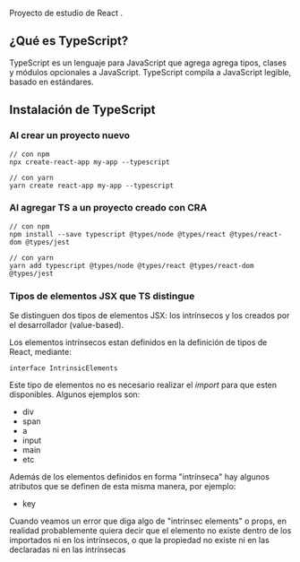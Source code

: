 Proyecto de estudio de React
.

## ¿Qué es TypeScript?

TypeScript es un lenguaje para JavaScript que agrega agrega tipos, clases y módulos opcionales a JavaScript. TypeScript compila a JavaScript legible, basado en estándares.

## Instalación de TypeScript
### Al crear un proyecto nuevo

    // con npm
    npx create-react-app my-app --typescript

    // con yarn
    yarn create react-app my-app --typescript

### Al agregar TS a un proyecto creado con CRA

    // con npm
    npm install --save typescript @types/node @types/react @types/react-dom @types/jest

    // con yarn 
    yarn add typescript @types/node @types/react @types/react-dom @types/jest



### Tipos de elementos JSX que TS distingue

Se distinguen dos tipos de elementos JSX: los intrínsecos y los creados por el desarrollador (value-based). 

Los elementos intrínsecos estan definidos en la definición de tipos de React, mediante:

    interface IntrinsicElements

Este tipo de elementos no es necesario realizar el *import* para que esten disponibles. Algunos ejemplos son:
 - div
 - span
 - a
 - input
 - main
 - etc

Además de los elementos definidos en forma "intrínseca" hay algunos atributos que se definen de esta misma manera, por ejemplo:
  - key

Cuando veamos un error que diga algo de "intrinsec elements" o props, en realidad probablemente quiera decir que el elemento no existe dentro de los importados ni en los intrínsecos, o que la propiedad no existe ni en las declaradas ni en las intrínsecas
